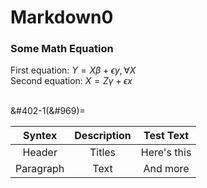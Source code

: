 # Markdown0
### Some Math Equation
First equation: $Y=X\beta+\epsilon y,\forall X$ <br>
Second equation: $X=Z\gamma+\epsilon x$ <br><br>

&#402-1(&#969)=

|Syntex   |Description |Test Text  |
|:-------:|:----------:|:---------:|
|Header   |Titles      |Here's this| 
|Paragraph|Text        |And more   | 
